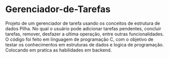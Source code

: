 # Gerenciador-de-Tarefas
Projeto de um gerenciador de tarefa usando os conceitos de estrutura de dados Pilha.
No qual o usuário pode adicionar tarefas pendentes, concluir tarefas, remover, desfazer a ultima operação, entre outras funcionalidades. 
O código foi feito em linguagem de programação C, com o objetivo de testar os conhecimentos em estruturas de dados e logica de programação.
Colocando em pratica as habilidades em backend.
